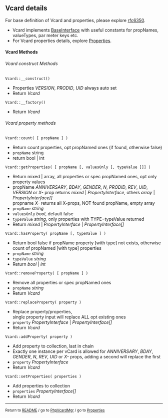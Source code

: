 [comment]: # (This file is part of PhpVcardMgr, the PHP class package managing Vcard/Xcard/Jcard information. Copyright 2022 Kjell-Inge Gustafsson, kigkonsult, All rights reserved, licence GPL 3.0)

## Vcard details

For base definition of Vcard and properties, please explore [rfc6350].

* Vcard implements [BaseInterface] with useful constants for propNames, valueTypes, par meter keys etc.
* For Vcard properties details, explore [Properties].

#### Vcard Methods


###### Vcard construct Methods

```Vcard::__construct()```
* Properties _VERSION_, _PRODID_, _UID_ always auto set
* Return _Vcard_

```Vcard::__factory()```
* Return _Vcard_

###### Vcard _property_ methods

```Vcard::count( [ propName ] )```
* Return count properties, opt propNamed ones (if found, otherwise false)
* `propName` string
* return bool | int

```Vcard::getProperties( [ propName [, valuesOnly [, typeValue ]]] )```
* Return mixed | array, all properties or spec propNamed ones, opt only property values
* propName _ANNIVERSARY_, _BDAY_, _GENDER_, _N_, _PRODID_, _REV_, _UID_, _VERSION_ or _X-_ prop 
  returns _mixed_ | _PropertyInterface_, others _array_ | _PropertyInterface[]_
 <br>propname _X-_ returns all X-props, NOT found propName, empty array 
* `propName` _string_
* `valuesOnly` _bool_, default false
* `typeValue` _string_, only properties with TYPE=typeValue returned
* Return _mixed_ | _PropertyInterface_ | _PropertyInterface[]_

```Vcard::hasProperty( propName [, typeValue ] )```
* Return bool false if propName property \[with type] not exists, otherwise count of propNamed \[with type] properties
* `propName` _string_
* `typeValue` _string_
* Return _bool_ | _int_

```Vcard::removeProperty( [ propName ] )```
* Remove all properties or spec propNamed ones
* `propName` _string_
* Return _Vcard_

```Vcard::replaceProperty( property )```
* Replace property/properties,<br>single property input will replace ALL opt existing ones
* `property` _PropertyInterface_ | _PropertyInterface[]_
* Return _Vcard_

```Vcard::addProperty( property )```
* Add property to collection, last in chain
* Exactly one instance per vCard is allowed for _ANNIVERSARY_, _BDAY_, _GENDER_, _N_, _REV_, _UID_ or _X-_ props,
  adding a second will replace the first
* `property` _PropertyInterface_
* Return _Vcard_

```Vcard::setProperties( properties )```
* Add properties to collection
* `properties` _PropertyInterface[]_
* Return _Vcard_

---

<small>Return to [README] / go to [PhpVcardMgr] / go to [Properties]</small>

[BaseInterface]:../src/BaseInterface.php
[PhpVcardMgr]:PhpVcardMgr.md
[Properties]:Properties.md
[rfc6350]:https://www.rfc-editor.org/rfc/rfc6350.html
[README]:../README.md
